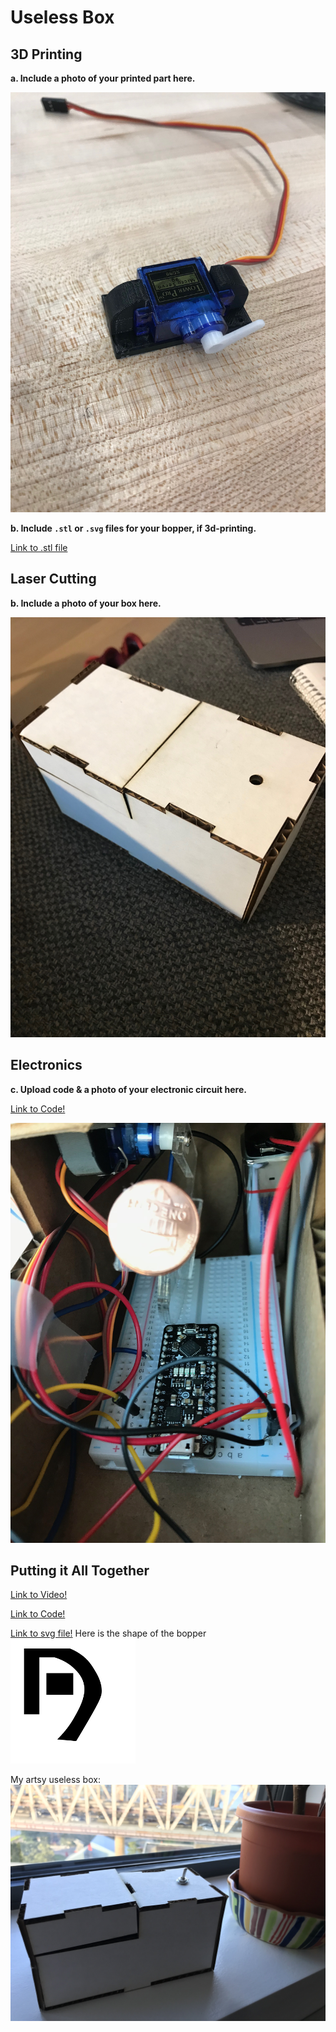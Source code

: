 # Useless Box

## 3D Printing

**a. Include a photo of your printed part here.**

![alt tag](https://github.com/wario123/IDD-Fa18-Lab5/blob/master/IMG_7452.jpg)

**b. Include `.stl` or `.svg` files for your bopper, if 3d-printing.**

[Link to .stl file](https://github.com/wario123/IDD-Fa18-Lab5/blob/master/HXT900Mount.stl)

## Laser Cutting

**b. Include a photo of your box here.**

![alt tag](https://github.com/wario123/IDD-Fa18-Lab5/blob/master/IMG_7453.jpg)

## Electronics

**c. Upload code & a photo of your electronic circuit here.**

[Link to Code!](https://github.com/wario123/IDD-Fa18-Lab5/blob/master/Bopper_code.ino)

![alt tag](https://github.com/wario123/IDD-Fa18-Lab5/blob/master/IMG_7465.jpg)

## Putting it All Together

[Link to Video!](https://www.youtube.com/watch?v=wnKFT_CZDQ4&feature=youtu.be)

[Link to Code!](https://github.com/wario123/IDD-Fa18-Lab5/blob/master/Bopper_code.ino)

[Link to svg file!](https://github.com/wario123/IDD-Fa18-Lab5/blob/master/blopper1_prototype1svg.svg)
Here is the shape of the bopper
<img src="https://github.com/wario123/IDD-Fa18-Lab5/blob/master/Screen%20Shot%202018-10-10%20at%206.30.13%20PM.png" alt=""  width="200" height="200" />

My artsy useless box:
![alt tag](https://github.com/wario123/IDD-Fa18-Lab5/blob/master/IMG_7464.jpg)





